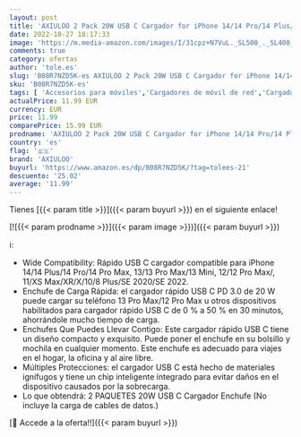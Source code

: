 ```yaml
---
layout: post
title: 'AXIULOO 2 Pack 20W USB C Cargador for iPhone 14/14 Pro/14 Plus/14 Pro Max/13 Mini  Carga Rápido Tipo C Enchufe Charger for iPhone 12/11/XS Max/XR/X/10/8 Plus  Corriente Pared Movil Cabezal Adaptador'
date: 2022-10-27 18:17:33
image: 'https://m.media-amazon.com/images/I/31cpz+N7VuL._SL500_._SL400_.jpg'
comments: true
category: ofertas
author: 'tole.es'
slug: 'B08R7NZD5K-es AXIULOO 2 Pack 20W USB C Cargador for iPhone 14/14 Pro/14...'
sku: 'B08R7NZD5K-es'
tags: [ 'Accesorios para móviles','Cargadores de móvil de red','Cargadores para móviles','Comunicación móvil y accesorios','Electrónica','axiuloo','iphone','🇪🇸', ]
actualPrice: 11.99 EUR
currency: EUR
price: 11.99
comparePrice: 15.99 EUR
prodname: 'AXIULOO 2 Pack 20W USB C Cargador for iPhone 14/14 Pro/14 Plus/14 Pro Max/13 Mini  Carga Rápido Tipo C Enchufe Charger for iPhone 12/11/XS Max/XR/X/10/8 Plus  Corriente Pared Movil Cabezal Adaptador'
country: 'es'
flag: '🇪🇸'
brand: 'AXIULOO'
buyurl: 'https://www.amazon.es/dp/B08R7NZD5K/?tag=tolees-21'
descuento: '25.02'
average: '11.99'
---
```


Tienes [{{< param title >}}]({{< param buyurl >}}) en el siguiente enlace!

[![{{< param prodname >}}]({{< param image >}})]({{< param buyurl >}})

ℹ️:

- Wide Compatibility: Rápido USB C cargador compatible para iPhone 14/14 Plus/14 Pro/14 Pro Max, 13/13 Pro Max/13 Mini, 12/12 Pro Max/, 11/XS Max/XR/X/10/8 Plus/SE 2020/SE 2022.
- Enchufe de Carga Rápida: el cargador rápido USB C PD 3.0 de 20 W puede cargar su teléfono 13 Pro Max/12 Pro Max u otros dispositivos habilitados para cargador rápido USB C de 0 % a 50 % en 30 minutos, ahorrándole mucho tiempo de carga.
- Enchufes Que Puedes Llevar Contigo: Este cargador rápido USB C tiene un diseño compacto y exquisito. Puede poner el enchufe en su bolsillo y mochila en cualquier momento. Este enchufe es adecuado para viajes en el hogar, la oficina y al aire libre.
- Múltiples Protecciones: el cargador USB C está hecho de materiales ignífugos y tiene un chip inteligente integrado para evitar daños en el dispositivo causados ​​por la sobrecarga.
- Lo que obtendrá: 2 PAQUETES 20W USB C Cargador Enchufe (No incluye la carga de cables de datos.)

[🛒 Accede a la oferta!!]({{< param buyurl >}})
